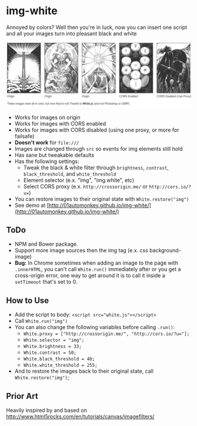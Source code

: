 # img-white

Annoyed by colors? Well then you're in luck, now you can insert one script and all your images turn into pleasant black and white

![](screen_shot.png)

- Works for images on origin
- Works for images with CORS enabled
- Works for images with CORS disabled (using one proxy, or more for failsafe)
- **Doesn't work** for `file:///`
- Images are changed through `src` so events for img elements still hold
- Has sane but tweakable defaults
- Has the following settings:
  - Tweak the black & white filter through `brightness`, `contrast`, `black_threshold`, and `white_threshold`
  - Element selector (e.x. "img", "img.white", etc)
  - Select CORS proxy (e.x. `http://crossorigin.me/` or `http://cors.io/?u=`)
- You can restore images to their original state with `White.restore("img")`
- See demo at [http://01automonkey.github.io/img-white/](http://01automonkey.github.io/img-white/)

## ToDo

- NPM and Bower package.
- Support more image sources then the img tag (e.x. css background-image)
- **Bug:** In Chrome sometimes when adding an image to the page with `.innerHTML`, you can't call `White.run()` immediately after or you get a cross-origin error, one way to get around it is to call it inside a `setTimeout` that's set to 0.

## How to Use

- Add the script to body: `<script src="white.js"></script>`
- Call `White.run("img")`
- You can also change the following variables before calling `.run()`:
  - `White.proxy = ["http://crossorigin.me/", "http://cors.io/?u="];`
  - `White.selector = "img";`
  - `White.brightness = 33;`
  - `White.contrast = 50;`
  - `White.black_threshold = 40;`
  - `White.white_threshold = 255;`
- And to restore the images back to their original state, call `White.restore("img")`;

## Prior Art

Heavily inspired by and based on http://www.html5rocks.com/en/tutorials/canvas/imagefilters/

